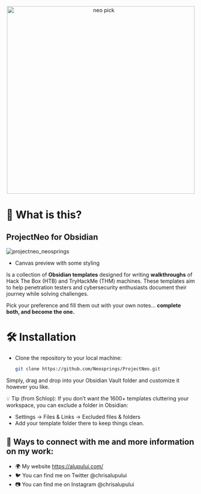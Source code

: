 <div align="center">
  <img src="https://miro.medium.com/v2/resize:fit:3090/1*mTAMGuf83gAG_KWXLg8DqA.png" alt="neo pick" width="500">
</div>

# 🤔 What is this?

## ProjectNeo for Obsidian
![projectneo_neosprings](https://alupului.com/static/projectneo_github.png)
- Canvas preview with some styling

Is a collection of **Obsidian templates** designed for writing **walkthroughs** of Hack The Box (HTB) and TryHackMe (THM) machines. These templates aim to help penetration testers and cybersecurity enthusiasts document their journey while solving challenges.

Pick your preference and fill them out with your own notes... **complete both, and become the one.**

# 🛠️ Installation
- Clone the repository to your local machine:

  ```sh
  git clone https://github.com/Neosprings/ProjectNeo.git
  ```
Simply, drag and drop into your Obsidian Vault folder and customize it however you like.

💡 Tip (from Schlop): If you don’t want the 1600+ templates cluttering your workspace, you can exclude a folder in Obsidian:

- Settings → Files & Links → Excluded files & folders
- Add your template folder there to keep things clean.

## 📡 Ways to connect with me and more information on my work:
- 🌍 My website https://alupului.com/
- 🐦 You can find me on Twitter @chrisalupului
- 📷 You can find me on Instagram @chrisalupului
